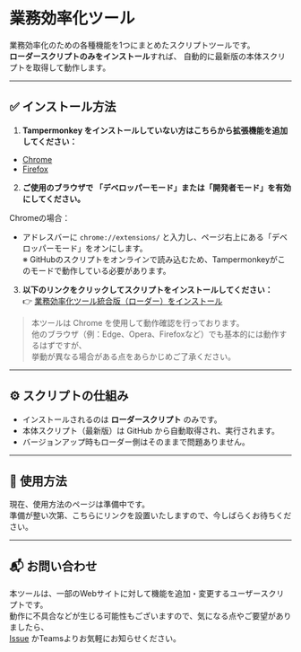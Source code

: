 # 業務効率化ツール

業務効率化のための各種機能を1つにまとめたスクリプトツールです。  
**ローダースクリプトのみをインストール**すれば、
自動的に最新版の本体スクリプトを取得して動作します。

---

## ✅ インストール方法

1. **Tampermonkey をインストールしていない方はこちらから拡張機能を追加してください：**

- [Chrome](https://chrome.google.com/webstore/detail/dhdgffkkebhmkfjojejmpbldmpobfkfo)  
- [Firefox](https://addons.mozilla.org/ja/firefox/addon/tampermonkey/)

2. **ご使用のブラウザで 「デベロッパーモード」または「開発者モード」を有効にしてください。**

Chromeの場合：  
- アドレスバーに `chrome://extensions/` と入力し、ページ右上にある「デベロッパーモード」をオンにします。  
※ GitHubのスクリプトをオンラインで読み込むため、Tampermonkeyがこのモードで動作している必要があります。

3. **以下のリンクをクリックしてスクリプトをインストールしてください：**  
👉 [業務効率化ツール統合版（ローダー）をインストール](https://raw.githubusercontent.com/NEL227/work-toolkit/main/script/業務効率化ツールローダー.user.js)

> 本ツールは Chrome を使用して動作確認を行っております。<br>
> 他のブラウザ（例：Edge、Opera、Firefoxなど）でも基本的には動作するはずですが、<br>
> 挙動が異なる場合がある点をあらかじめご了承ください。

---

## ⚙️ スクリプトの仕組み

- インストールされるのは **ローダースクリプト** のみです。  
- 本体スクリプト（最新版）は GitHub から自動取得され、実行されます。  
- バージョンアップ時もローダー側はそのままで問題ありません。

---

## 📖 使用方法

現在、使用方法のページは準備中です。  
準備が整い次第、こちらにリンクを設置いたしますので、今しばらくお待ちください。

---

## 📬 お問い合わせ

本ツールは、一部のWebサイトに対して機能を追加・変更するユーザースクリプトです。  
動作に不具合などが生じる可能性もございますので、気になる点やご要望がありましたら、  
[Issue](https://github.com/NEL227/work-toolkit/issues) かTeamsよりお気軽にお知らせください。

